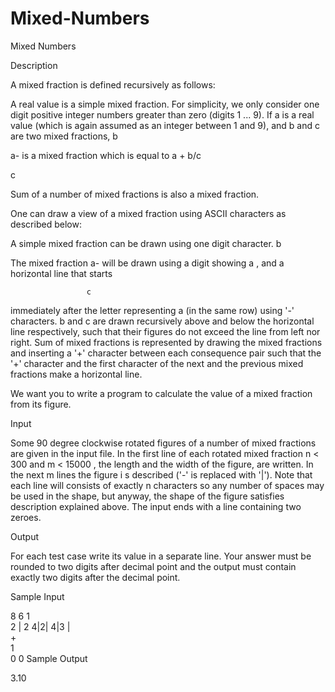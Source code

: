 # Mixed-Numbers

Mixed Numbers

Description

A mixed fraction is defined recursively as follows: 

A real value is a simple mixed fraction. For simplicity, we only consider one digit positive integer numbers greater than zero (digits 1 ... 9). 
If a is a real value (which is again assumed as an integer between 1 and 9), and b and c are two mixed fractions, 
 b

a- is a mixed fraction which is equal to a + b/c

 c

Sum of a number of mixed fractions is also a mixed fraction. 

One can draw a view of a mixed fraction using ASCII characters as described below: 

A simple mixed fraction can be drawn using one digit character. 
                     b

The mixed fraction  a-  will be drawn using a digit showing  a , and a horizontal line that starts 

                     c

immediately after the letter representing a (in the same row) using '-' characters. b and c are drawn recursively above and below the horizontal line respectively, such that their figures do not exceed the line from left nor right. 
Sum of mixed fractions is represented by drawing the mixed fractions and inserting a '+' character between each consequence pair such that the '+' character and the first character of the next and the previous mixed fractions make a horizontal line. 

We want you to write a program to calculate the value of a mixed fraction from its figure.

Input

Some 90 degree clockwise rotated figures of a number of mixed fractions are given in the input file. In the first line of each rotated mixed fraction n < 300 and m < 15000 , the length and the width of the figure, are written. In the next m lines the figure i s described ('-' is replaced with '|'). Note that each line will consists of exactly n characters so any number of spaces may be used in the shape, but anyway, the shape of the figure satisfies description explained above. 
The input ends with a line containing two zeroes.

Output

For each test case write its value in a separate line. Your answer must be rounded to two digits after decimal point and the output must contain exactly two digits after the decimal point.

Sample Input

8 6
   1    
 2 |  2 
4|2| 4|3
   |    
   +    
   1    
0 0
Sample Output

3.10
